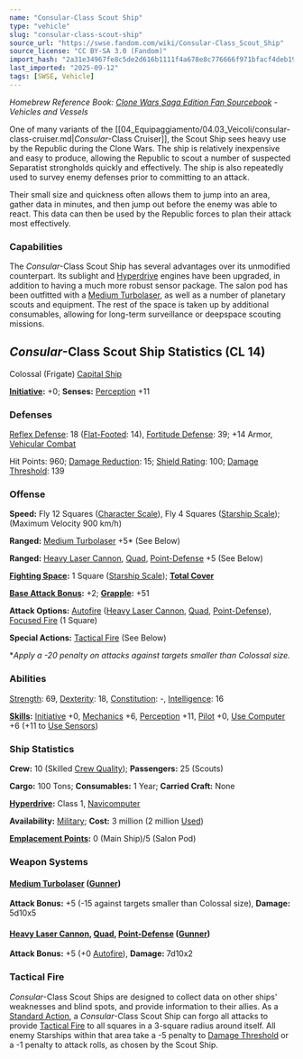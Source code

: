 ```yaml
---
name: "Consular-Class Scout Ship"
type: "vehicle"
slug: "consular-class-scout-ship"
source_url: "https://swse.fandom.com/wiki/Consular-Class_Scout_Ship"
source_license: "CC BY-SA 3.0 (Fandom)"
import_hash: "2a31e34967fe8c5de2d616b1111f4a678e8c776666f971bfacf4deb19e34ddd5"
last_imported: "2025-09-12"
tags: [SWSE, Vehicle]
---
```

*Homebrew Reference Book: [Clone Wars Saga Edition Fan Sourcebook](https://swse.fandom.com/wiki/Clone_Wars_Saga_Edition_Fan_Sourcebook) - Vehicles and Vessels*

One of many variants of the [[04_Equipaggiamento/04.03_Veicoli/consular-class-cruiser.md|*Consular*-Class Cruiser]], the Scout Ship sees heavy use by the Republic during the Clone Wars. The ship is relatively inexpensive and easy to produce, allowing the Republic to scout a number of suspected Separatist strongholds quickly and effectively. The ship is also repeatedly used to survey enemy defenses prior to committing to an attack.

Their small size and quickness often allows them to jump into an area, gather data in minutes, and then jump out before the enemy was able to react. This data can then be used by the Republic forces to plan their attack most effectively.

### Capabilities
The *Consular*-Class Scout Ship has several advantages over its unmodified counterpart. Its sublight and [Hyperdrive](https://swse.fandom.com/wiki/Hyperdrive) engines have been upgraded, in addition to having a much more robust sensor package. The salon pod has been outfitted with a [Medium Turbolaser](https://swse.fandom.com/wiki/Medium_Turbolaser), as well as a number of planetary scouts and equipment. The rest of the space is taken up by additional consumables, allowing for long-term surveillance or deepspace scouting missions.

## *Consular*-Class Scout Ship Statistics (CL 14)
Colossal (Frigate) [Capital Ship](https://swse.fandom.com/wiki/Capital_Ship)

**[Initiative](https://swse.fandom.com/wiki/Initiative):** +0; **Senses:** [Perception](https://swse.fandom.com/wiki/Perception) +11
### Defenses
[Reflex Defense](https://swse.fandom.com/wiki/Reflex_Defense_(Vehicles)): 18 ([Flat-Footed](https://swse.fandom.com/wiki/Flat-Footed): 14), [Fortitude Defense](https://swse.fandom.com/wiki/Fortitude_Defense_(Vehicles)): 39; +14 Armor, [Vehicular Combat](https://swse.fandom.com/wiki/Vehicular_Combat)

Hit Points: 960; [Damage Reduction](https://swse.fandom.com/wiki/Damage_Reduction): 15; [Shield Rating](https://swse.fandom.com/wiki/Shield_Rating): 100; [Damage Threshold](https://swse.fandom.com/wiki/Damage_Threshold_(Vehicles)): 139
### Offense
**Speed:** Fly 12 Squares ([Character Scale](https://swse.fandom.com/wiki/Character_Scale)), Fly 4 Squares ([Starship Scale](https://swse.fandom.com/wiki/Starship_Scale)); (Maximum Velocity 900 km/h)

**Ranged:** [Medium Turbolaser](https://swse.fandom.com/wiki/Medium_Turbolaser) +5* (See Below)

**Ranged:** [Heavy Laser Cannon](https://swse.fandom.com/wiki/Heavy_Laser_Cannon), [Quad](https://swse.fandom.com/wiki/Quad), [Point-Defense](https://swse.fandom.com/wiki/Point-Defense) +5 (See Below)

**[Fighting Space](https://swse.fandom.com/wiki/Fighting_Space):** 1 Square ([Starship Scale](https://swse.fandom.com/wiki/Starship_Scale)); **[Total Cover](https://swse.fandom.com/wiki/Total_Cover)**

**[Base Attack Bonus](https://swse.fandom.com/wiki/Base_Attack_Bonus):** +2; **[Grapple](https://swse.fandom.com/wiki/Grapple):** +51

**Attack Options:** [Autofire](https://swse.fandom.com/wiki/Autofire_(Vehicle_Combat)) ([Heavy Laser Cannon](https://swse.fandom.com/wiki/Heavy_Laser_Cannon), [Quad](https://swse.fandom.com/wiki/Quad), [Point-Defense](https://swse.fandom.com/wiki/Point-Defense)), [Focused Fire](https://swse.fandom.com/wiki/Focused_Fire) (1 Square)

**Special Actions:** [Tactical Fire](https://swse.fandom.com/wiki/Tactical_Fire) (See Below)

**Apply a -20 penalty on attacks against targets smaller than Colossal size.*
### Abilities
[Strength](https://swse.fandom.com/wiki/Strength): 69, [Dexterity](https://swse.fandom.com/wiki/Dexterity): 18, [Constitution](https://swse.fandom.com/wiki/Constitution): -, [Intelligence](https://swse.fandom.com/wiki/Intelligence): 16

**[Skills](https://swse.fandom.com/wiki/Skills):** [Initiative](https://swse.fandom.com/wiki/Initiative) +0, [Mechanics](https://swse.fandom.com/wiki/Mechanics) +6, [Perception](https://swse.fandom.com/wiki/Perception) +11, [Pilot](https://swse.fandom.com/wiki/Pilot) +0, [Use Computer](https://swse.fandom.com/wiki/Use_Computer) +6 (+11 to [Use Sensors](https://swse.fandom.com/wiki/Use_Sensors))
### Ship Statistics
**Crew:** 10 (Skilled [Crew Quality](https://swse.fandom.com/wiki/Crew_Quality)); **Passengers:** 25 (Scouts)

**Cargo:** 100 Tons; **Consumables:** 1 Year; **Carried Craft:** None

**[Hyperdrive](https://swse.fandom.com/wiki/Hyperdrive):** Class 1, [Navicomputer](https://swse.fandom.com/wiki/Navicomputer)

**Availability:** [Military](https://swse.fandom.com/wiki/Military); **Cost:** 3 million (2 million [Used](https://swse.fandom.com/wiki/Used))

**[Emplacement Points](https://swse.fandom.com/wiki/Emplacement_Points):** 0 (Main Ship)/5 (Salon Pod)
### Weapon Systems
#### **[Medium Turbolaser](https://swse.fandom.com/wiki/Medium_Turbolaser) ([Gunner](https://swse.fandom.com/wiki/Gunner))**
**Attack Bonus:** +5 (-15 against targets smaller than Colossal size), **Damage:** 5d10x5

#### **[Heavy Laser Cannon](https://swse.fandom.com/wiki/Heavy_Laser_Cannon), [Quad](https://swse.fandom.com/wiki/Quad), [Point-Defense](https://swse.fandom.com/wiki/Point-Defense) ([Gunner](https://swse.fandom.com/wiki/Gunner))**
**Attack Bonus:** +5 (+0 [Autofire](https://swse.fandom.com/wiki/Autofire_(Vehicle_Combat))), **Damage:** 7d10x2
### Tactical Fire
*Consular*-Class Scout Ships are designed to collect data on other ships' weaknesses and blind spots, and provide information to their allies. As a [Standard Action](https://swse.fandom.com/wiki/Standard_Action), a *Consular*-Class Scout Ship can forgo all attacks to provide [Tactical Fire](https://swse.fandom.com/wiki/Tactical_Fire) to all squares in a 3-square radius around itself. All enemy Starships within that area take a -5 penalty to [Damage Threshold](https://swse.fandom.com/wiki/Damage_Threshold_(Vehicles)) or a -1 penalty to attack rolls, as chosen by the Scout Ship.